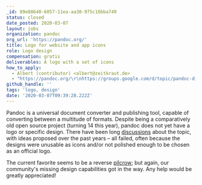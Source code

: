 ```yaml
---
_id: 89e88640-6057-11ea-aa30-975c16bba749
status: closed
date_posted: 2020-03-07
layout: jobs
organization: pandoc
org_url: 'https://pandoc.org/'
title: Logo for website and app icons
role: Logo design
compensation: gratis
deliverables: A logo with a set of icons
how_to_apply:
  - Albert (contributor) <albert@zeitkraut.de>
  - "https://pandoc.org/\r\nhttps://groups.google.com/d/topic/pandoc-discuss/1bKIuyBnWaQ/discussion"
github_handle: ''
tags: 'logo, design'
date: '2020-03-07T09:39:28.222Z'
---
```

Pandoc is a universal document converter and publishing tool, capable of converting between a multitude of formats. Despite being a comparatively old open source project (turning 14 this year), pandoc does not yet have a logo or specific design. There have been long [discussions](https://groups.google.com/d/topic/pandoc-discuss/1bKIuyBnWaQ/discussion) about the topic, with ideas proposed over the past years – all failed, often because the designs were unusable as icons and/or not polished enough to be chosen as an official logo.

The current favorite seems to be a reverse [pilcrow](https://en.wikipedia.org/wiki/Pilcrow); but again, our community's missing design capabilities got in the way. Any help would be greatly appreciated!
